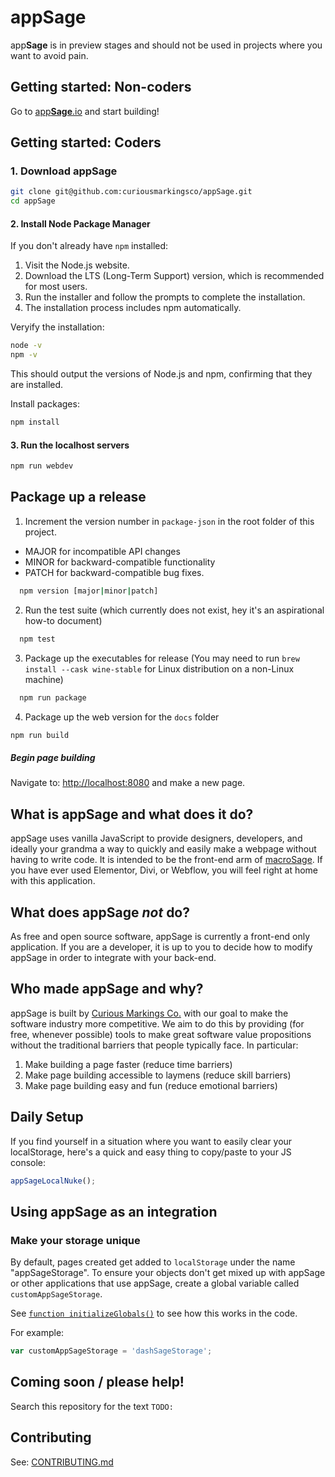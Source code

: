 # app**Sage**
app**Sage** is in preview stages and should not be used in projects where you want to avoid pain.

## Getting started: Non-coders
Go to [app**Sage**.io](https://app.appSage.io/) and start building!

## Getting started: Coders
### 1. Download app**Sage**
```sh
git clone git@github.com:curiousmarkingsco/appSage.git
cd appSage
```

#### 2. Install Node Package Manager
If you don't already have `npm` installed:
1.	Visit the Node.js website.
2.	Download the LTS (Long-Term Support) version, which is recommended for most users.
3.	Run the installer and follow the prompts to complete the installation.
4.	The installation process includes npm automatically.

Veryify the installation:
```sh
node -v
npm -v
```
This should output the versions of Node.js and npm, confirming that they are installed.

Install packages:
```sh
npm install
```

#### 3. Run the localhost servers

```sh
npm run webdev
```

## Package up a release
1. Increment the version number in `package-json` in the root folder of this project.
  * MAJOR for incompatible API changes
  * MINOR for backward-compatible functionality
  * PATCH for backward-compatible bug fixes.
```sh
  npm version [major|minor|patch]
```
2. Run the test suite (which currently does not exist, hey it's an aspirational how-to document)
```sh
  npm test
```
3. Package up the executables for release
(You may need to run `brew install --cask wine-stable` for Linux distribution on a non-Linux machine)
```sh
  npm run package
```
4. Package up the web version for the `docs` folder
```sh
npm run build
```

##### Begin page building
Navigate to: [http://localhost:8080](http://localhost:8080) and make a new page.

## What is app**Sage** and what does it do?
appSage uses vanilla JavaScript to provide designers, developers, and ideally your grandma a way to quickly and easily make a webpage without having to write code. It is intended to be the front-end arm of [macroSage](https://macrosage.io/). If you have ever used Elementor, Divi, or Webflow, you will feel right at home with this application.

## What does app**Sage** *not* do?
As free and open source software, appSage is currently a front-end only application. If you are a developer, it is up to you to decide how to modify appSage in order to integrate with your back-end.

## Who made app**Sage** and why?
appSage is built by [Curious Markings Co.](https://curiousmarkings.com) with our goal to make the software industry more competitive. We aim to do this by providing (for free, whenever possible) tools to make great software value propositions without the traditional barriers that people typically face. In particular:
1. Make building a page faster (reduce time barriers)
2. Make page building accessible to laymens (reduce skill barriers)
3. Make page building easy and fun (reduce emotional barriers)

## Daily Setup

If you find  yourself in a situation where you want to easily clear your localStorage, here's a quick and easy thing to copy/paste to your JS console:

```js
appSageLocalNuke();
```

## Using appSage as an integration

### Make your storage unique
By default, pages created get added to `localStorage` under the name "appSageStorage". To ensure your objects don't get mixed up with appSage or other applications that use appSage, create a global variable called `customAppSageStorage`.

See [`function initializeGlobals()`](https://github.com/curiousmarkingsco/appSage/blob/main/src/app/renderer.js) to see how this works in the code.

For example:
```js
var customAppSageStorage = 'dashSageStorage';
```

## Coming soon / please help!
Search this repository for the text `TODO: `

## Contributing
See: [CONTRIBUTING.md](https://github.com/curiousmarkingsco/appSage/blob/main/CONTRIBUTING.md)
